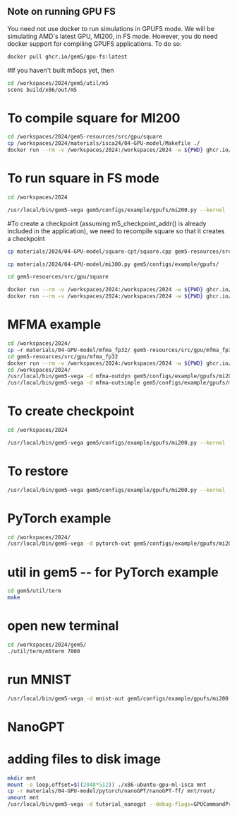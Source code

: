 ## Note on running GPU FS

You need not use docker to run simulations in GPUFS mode. We will be simulating AMD's latest GPU, MI200, in FS mode.
However, you do need docker support for compiling GPUFS applications.  To do so:

```sh
docker pull ghcr.io/gem5/gpu-fs:latest
```

#If you haven't built m5ops yet, then

```sh
cd /workspaces/2024/gem5/util/m5
scons build/x86/out/m5
```

# To compile square for MI200

```sh
cd /workspaces/2024/gem5-resources/src/gpu/square
cp /workspaces/2024/materials/isca24/04-GPU-model/Makefile ./
docker run --rm -v /workspaces/2024:/workspaces/2024 -w ${PWD} ghcr.io/gem5/gpu-fs:latest make
```

# To run square in FS mode

```sh
cd /workspaces/2024
```
```sh
/usr/local/bin/gem5-vega gem5/configs/example/gpufs/mi200.py --kernel ./vmlinux-gpu-ml-isca --disk-image ./x86-ubuntu-gpu-ml-isca --app ./gem5-resources/src/gpu/square/bin/square --no-kvm-perf
```

#To create a checkpoint (assuming m5_checkpoint_addr() is already included in the application), we need to recompile square so that it creates a checkpoint

```sh
cp materials/2024/04-GPU-model/square-cpt/square.cpp gem5-resources/src/gpu/square/
```
```sh
cp materials/2024/04-GPU-model/mi300.py gem5/configs/example/gpufs/
```
```sh
cd gem5-resources/src/gpu/square
```
```sh
docker run --rm -v /workspaces/2024:/workspaces/2024 -w ${PWD} ghcr.io/gem5/gpu-fs:latest make clean
docker run --rm -v /workspaces/2024:/workspaces/2024 -w ${PWD} ghcr.io/gem5/gpu-fs:latest make
```

# MFMA example
```sh
cd /workspaces/2024/
cp –r materials/04-GPU-model/mfma_fp32/ gem5-resources/src/gpu/mfma_fp32
cd gem5-resources/src/gpu/mfma_fp32
docker run --rm -v /workspaces/2024:/workspaces/2024 -w ${PWD} ghcr.io/gem5/gpu-fs:latest make
cd /workspaces/2024/
/usr/local/bin/gem5-vega -d mfma-outdyn gem5/configs/example/gpufs/mi200.py --reg-alloc-policy=dynamic --kernel ./vmlinux-gpu-ml-isca --disk-image ./x86-ubuntu-gpu-ml-isca --app ./gem5-resources/src/gpu/mfma_fp32/mfma_fp32_32x32x2fp32 --no-kvm-perf
/usr/local/bin/gem5-vega -d mfma-outsimple gem5/configs/example/gpufs/mi200.py --reg-alloc-policy=simple --kernel ./vmlinux-gpu-ml-isca --disk-image ./x86-ubuntu-gpu-ml-isca --app ./gem5-resources/src/gpu/mfma_fp32/mfma_fp32_32x32x2fp32 --no-kvm-perf
```

# To create checkpoint

```sh
cd /workspaces/2024
```
```sh
/usr/local/bin/gem5-vega gem5/configs/example/gpufs/mi200.py --kernel ./vmlinux-gpu-ml-isca --disk-image ./x86-ubuntu-gpu-ml-isca --app ./gem5-resources/src/gpu/square/bin/square --no-kvm-perf --checkpoint-dir ./gpuckpt
```

# To restore
```sh
/usr/local/bin/gem5-vega gem5/configs/example/gpufs/mi200.py --kernel ./vmlinux-gpu-ml-isca --disk-image ./x86-ubuntu-gpu-ml-isca --app ./gem5-resources/src/gpu/square/bin/square --no-kvm-perf --restore-dir ./gpuckpt
```

# PyTorch example
```sh
cd /workspaces/2024/
/usr/local/bin/gem5-vega -d pytorch-out gem5/configs/example/gpufs/mi200.py --disk-image ./x86-ubuntu-gpu-ml-isca --kernel ./vmlinux-gpu-ml-isca --no-kvm-perf --app materials/04-GPU-model/pytorch/pytorch_test.py
```
# util in gem5 -- for PyTorch example
```sh
cd gem5/util/term
make
```
# open new terminal
```sh
cd /workspaces/2024/gem5/
./util/term/m5term 7000
```
# run MNIST
```sh
/usr/local/bin/gem5-vega -d mnist-out gem5/configs/example/gpufs/mi200.py --disk-image ./x86-ubuntu-gpu-ml-isca --kernel ./vmlinux-gpu-ml-isca --no-kvm-perf --app materials/04-GPU-model/pytorch/MNIST/test_1batch/pytorch_qs_mnist.py
```

# NanoGPT
# adding files to disk image
```sh
mkdir mnt
mount -o loop,offset=$((2048*512)) ./x86-ubuntu-gpu-ml-isca mnt
cp -r materials/04-GPU-model/pytorch/nanoGPT/nanoGPT-ff/ mnt/root/
umount mnt
/usr/local/bin/gem5-vega -d tutorial_nanogpt --debug-flags=GPUCommandProc gem5/configs/example/gpufs/mi200.py --disk-image ./x86-ubuntu-gpu-ml-isca --kernel ./vmlinux-gpu-ml-isca --app materials/04-GPU-model/pytorch/nanoGPT/train-ff.sh --skip-until-gpu-kernel=8 --exit-after-gpu-kernel=9 --no-kvm-perf
```

